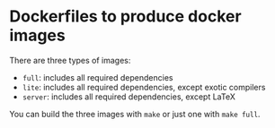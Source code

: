 # Dockerfiles to produce docker images

There are three types of images:

- `full`: includes all required dependencies
- `lite`: includes all required dependencies, except exotic compilers
- `server`: includes all required dependencies, except LaTeX

You can build the three images with `make` or just one with `make full`.


